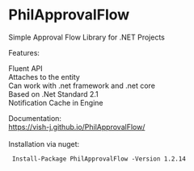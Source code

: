 # PhilApprovalFlow
Simple Approval Flow Library for .NET Projects

Features:

Fluent API\
Attaches to the entity\
Can work with .net framework and .net core\
Based on .Net Standard 2.1\
Notification Cache in Engine

Documentation:\
https://vish-j.github.io/PhilApprovalFlow/  \
\
Installation via nuget:
```
 Install-Package PhilApprovalFlow -Version 1.2.14
```
